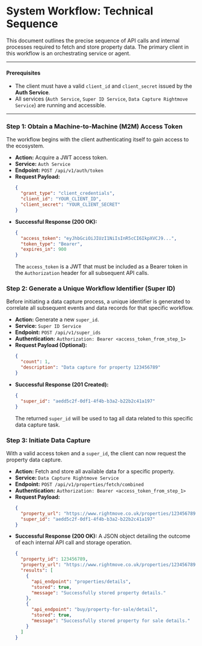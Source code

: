 # System Workflow: Technical Sequence

This document outlines the precise sequence of API calls and internal processes required to fetch and store property data. The primary client in this workflow is an orchestrating service or agent.

---

#### **Prerequisites**

- The client must have a valid `client_id` and `client_secret` issued by the **Auth Service**.
- All services (`Auth Service`, `Super ID Service`, `Data Capture Rightmove Service`) are running and accessible.

---

### **Step 1: Obtain a Machine-to-Machine (M2M) Access Token**

The workflow begins with the client authenticating itself to gain access to the ecosystem.

- **Action:** Acquire a JWT access token.
- **Service:** `Auth Service`
- **Endpoint:** `POST /api/v1/auth/token`
- **Request Payload:**
  ```json
  {
    "grant_type": "client_credentials",
    "client_id": "YOUR_CLIENT_ID",
    "client_secret": "YOUR_CLIENT_SECRET"
  }
  ```
- **Successful Response (200 OK):**
  ```json
  {
    "access_token": "eyJhbGciOiJIUzI1NiIsInR5cCI6IkpXVCJ9...",
    "token_type": "Bearer",
    "expires_in": 900
  }
  ```
  The `access_token` is a JWT that must be included as a Bearer token in the `Authorization` header for all subsequent API calls.

### **Step 2: Generate a Unique Workflow Identifier (Super ID)**

Before initiating a data capture process, a unique identifier is generated to correlate all subsequent events and data records for that specific workflow.

- **Action:** Generate a new `super_id`.
- **Service:** `Super ID Service`
- **Endpoint:** `POST /api/v1/super_ids`
- **Authentication:** `Authorization: Bearer <access_token_from_step_1>`
- **Request Payload (Optional):**
  ```json
  {
    "count": 1,
    "description": "Data capture for property 123456789"
  }
  ```
- **Successful Response (201 Created):**
  ```json
  {
    "super_id": "aedd5c2f-0df1-4f4b-b3a2-b22b2c41a197"
  }
  ```
  The returned `super_id` will be used to tag all data related to this specific data capture task.

### **Step 3: Initiate Data Capture**

With a valid access token and a `super_id`, the client can now request the property data capture.

- **Action:** Fetch and store all available data for a specific property.
- **Service:** `Data Capture Rightmove Service`
- **Endpoint:** `POST /api/v1/properties/fetch/combined`
- **Authentication:** `Authorization: Bearer <access_token_from_step_1>`
- **Request Payload:**
  ```json
  {
    "property_url": "https://www.rightmove.co.uk/properties/123456789",
    "super_id": "aedd5c2f-0df1-4f4b-b3a2-b22b2c41a197"
  }
  ```
- **Successful Response (200 OK):** A JSON object detailing the outcome of each internal API call and storage operation.
  ```json
  {
    "property_id": 123456789,
    "property_url": "https://www.rightmove.co.uk/properties/123456789",
    "results": [
      {
        "api_endpoint": "properties/details",
        "stored": true,
        "message": "Successfully stored property details."
      },
      {
        "api_endpoint": "buy/property-for-sale/detail",
        "stored": true,
        "message": "Successfully stored property for sale details."
      }
    ]
  }
  ```
